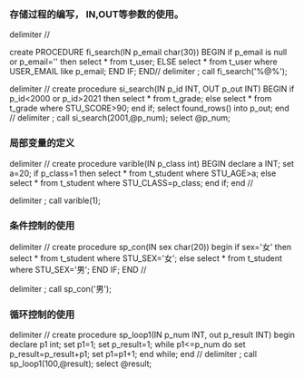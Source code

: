 ### 存储过程的编写， IN,OUT等参数的使用。

delimiter //

create PROCEDURE fi_search(IN p_email char(30))
BEGIN
if p_email is null or p_email='' then
select * from t_user;
ELSE
select * from t_user where USER_EMAIL like p_email;
END IF;
END//
delimiter ;
call fi_search('%@%');

delimiter //
create procedure si_search(IN p_id INT, OUT p_out INT)
BEGIN
if p_id<2000 or p_id>2021 then
select * from t_grade;
else
select * from t_grade where STU_SCORE>90;
end if;
select found_rows() into p_out;
end //
delimiter ;
call si_search(2001,@p_num);
select @p_num;

### 局部变量的定义

delimiter //
create procedure varible(IN p_class int)
BEGIN
declare a INT;
set a=20;
if  p_class=1 then
select * from t_student where STU_AGE>a;
else
select * from t_student where STU_CLASS=p_class;
end if;
end //

delimiter ;
call varible(1);

### 条件控制的使用

delimiter //
create procedure sp_con(IN sex char(20))
begin
if sex='女' then
select * from t_student where STU_SEX='女';
else
select * from t_student where STU_SEX='男';
END IF;
END //

delimiter ;
call sp_con('男');

### 循环控制的使用

delimiter //
create procedure sp_loop1(IN p_num INT, out p_result INT)
begin
declare p1 int;
set p1=1;
set p_result=1;
while p1<=p_num do
set p_result=p_result+p1;
set p1=p1+1;
end while;
end //
delimiter ;
call sp_loop1(100,@result);
select @result;
